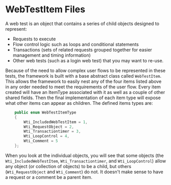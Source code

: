 ﻿# WebTestItem Files
A web test is an object that contains a series of child objects designed to represent:
- Requests to execute
- Flow control logic such as loops and conditional statements
- Transactions (sets of related requests grouped together for easier management and timing information)
- Other web tests (such as a login web test) that you may want to re-use.

Because of the need to allow complex user flows to be represented in these tests, the framework is built with a base abstract class called `WebTestItem`. This allows the framework to easily nest any of the four items listed above in any order needed to meet the requirements of the user flow. Every item created will have an ItemType associated with it as well as a couple of other shared fields. Then the final implementation of each item type will expose what other items can appear as children. The defined items types are:
```csharp
    public enum WebTestItemType
    {
        Wti_IncludedWebTestItem = 1,
        Wti_RequestObject = 2,
        Wti_Transactiontimer = 3,
        Wti_LoopControl = 4,
        Wti_Comment = 5
    };
```
When you look at the individual objects, you will see that some objects (the `Wti_IncludedWebTestItem`, `Wti_Transactiontimer`, and `Wti_LoopControl`) allow any object (or collection of objects) to be a child, but others (`Wti_RequestObject` and `Wti_Comment`) do not. It doesn't make sense to have a request or a comment be a parent item.